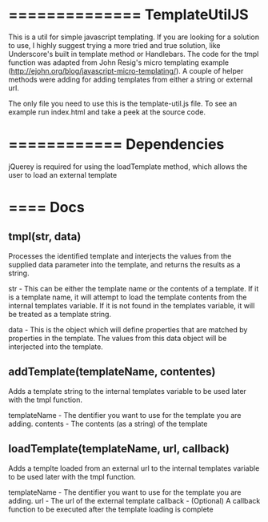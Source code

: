 ==============
TemplateUtilJS
==============

This is a util for simple javascript templating.  If you are looking for a solution to use, I highly suggest trying a more tried and true solution, like Underscore's built in template method or Handlebars.  The code for the tmpl function was adapted from John Resig's micro templating example (http://ejohn.org/blog/javascript-micro-templating/).  A couple of helper methods were adding for adding templates from either a string or external url.

The only file you need to use this is the template-util.js file.  To see an example run index.html and take a peek at the source code.


============
Dependencies
============

jQuerey is required for using the loadTemplate method, which allows the user to load an external template


====
Docs
====


tmpl(str, data)
---------------

Processes the identified template and interjects the values from the supplied data parameter into the template, and returns the results as a string.

str - This can be either the template name or the contents of a template.  If it is a template name, it will attempt to load the template contents from the internal templates variable.  If it is not found in the templates variable, it will be treated as a template string.  

data - This is the object which will define properties that are matched by properties in the template.  The values from this data object will be interjected into the template.


addTemplate(templateName, contentes)
------------------------------------

Adds a template string to the internal templates variable to be used later with the tmpl function.

templateName - The dentifier you want to use for the template you are adding.
contents - The contents (as a string) of the template


loadTemplate(templateName, url, callback)
-----------------------------------------

Adds a templte loaded from an external url to the internal templates variable to be used later with the tmpl function.

templateName - The dentifier you want to use for the template you are adding.
url - The url of the external template
callback - (Optional) A callback function to be executed after the template loading is complete
